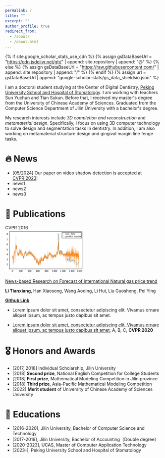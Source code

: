 ```yaml
---
permalink: /
title: ""
excerpt: ""
author_profile: true
redirect_from: 
  - /about/
  - /about.html
---
```


{% if site.google_scholar_stats_use_cdn %}
{% assign gsDataBaseUrl = "https://cdn.jsdelivr.net/gh/" | append: site.repository | append: "@" %}
{% else %}
{% assign gsDataBaseUrl = "https://raw.githubusercontent.com/" | append: site.repository | append: "/" %}
{% endif %}
{% assign url = gsDataBaseUrl | append: "google-scholar-stats/gs_data_shieldsio.json" %}

<span class='anchor' id='about-me'></span>

I am a doctoral student studying at the Center of Digital Dentistry, [Peking University School and Hospital of Stomatology](https://ss.bjmu.edu.cn/). I am working with teachers Sun Yuchun and Tian Sukun. Before that, I received my master's degree from the University of Chinese Academy of Sciences. Graduated from the Computer Science Department of Jilin University with a bachelor's degree.  
  
My research interests include *3D completion and reconstruction* and *metamaterial design*. Specifically, I focus on using 3D computer technology to solve design and segmentation tasks in dentistry. In addition, I am also working on metamaterial structure design and gingival margin line fenge tasks.


# 🔥 News
+   \[05/2024\] Our paper on video shadow detection is accepted at [CVPR'2023](https://cvpr2023.thecvf.com/)!
+   news1
+   news2
+   news3

# 📝 Publications 

<div class='paper-box'><div class='paper-box-image'><div><div class="badge">CVPR 2016</div><img src='../images/FSDM.png' alt="sym" width="50%"></div></div>
<div class='paper-box-text' markdown="1">

[News-based Research on Forecast of International Natural gas price trend](https://books.google.com/books?hl=zh-CN&lr=&id=ey4NEAAAQBAJ&oi=fnd&pg=PA194&dq=News-based+Research+on+Forecast+of+International+Natural+gas+price+trend&ots=2maa8AyIH5&sig=_iY4BmQzlqeo-dc7hvejDs3IPGM#v=onepage&q=News-based%20Research%20on%20Forecast%20of%20International%20Natural%20gas%20price%20trend&f=false)

**Li Tianxiang**, Han Xiaosong, Wang Aoqing, Li Hui, Liu Guosheng, Pei Ying

[**Github Link**](https://github.com/Hugo271828/gasNewsPickle) <strong><span class='show_paper_citations' data='DhtAFkwAAAAJ:ALROH1vI_8AC'></span></strong>
- Lorem ipsum dolor sit amet, consectetur adipiscing elit. Vivamus ornare aliquet ipsum, ac tempus justo dapibus sit amet. 
</div>
</div>

- [Lorem ipsum dolor sit amet, consectetur adipiscing elit. Vivamus ornare aliquet ipsum, ac tempus justo dapibus sit amet](https://github.com), A, B, C, **CVPR 2020**

# 🎖 Honors and Awards
- \[2017, 2018\] Individual Scholarship, Jilin University
- \[2018\] **Second prize**, National English Competition for College Students
- \[2018\] **First prize**, Mathematical Modeling Competition in Jilin province
- \[2018\] **Third prize**, Asia-Pacific Mathematical Modeling Competition	
- \[2022\] **Merit student** of University of Chinese Academy of Sciences University	
# 📖 Educations
- \[2016-2020\], Jilin University, Bachelor of Computer Science and Technology
- \[2017-2019\], Jilin University, Bachelor of Accounting（Double degree）
- \[2020-2023\], UCAS, Master of Computer Application Technology
- \[2023-\], Peking University School and Hospital of Stomatology

